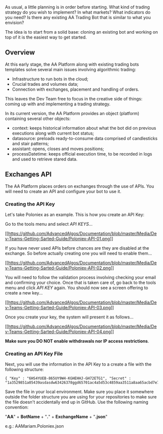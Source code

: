 As usual, a little planning is in order before starting. What kind of trading strategy do you wish to implement? In what markets? What indicators do you need? Is there any existing AA Trading Bot that is similar to what you envision?

The idea is to start from a solid base: cloning an existing bot and working on top of it is the easiest way to get started.

## Overview

At this early stage, the AA Platform along with existing trading bots templates solve several main issues involving algorithmic trading:

* Infrastructure to run bots in the cloud;
* Crucial trades and volumes data;
* Connection with exchanges, placement and handling of orders.

This leaves the Dev Team free to focus in the creative side of things: coming up with and implementing a trading strategy.

In its current version, the AA Platform provides an object (platform) containing several other objects:

* context: keeps historical information about what the bot did on previous executions along with current bot status;
* datasource: preloads ready-to-consume data comprised of candlesticks and stair patterns;
* assistant: opens, closes and moves positions;
* processDatetime: keeps official execution time, to be recorded in logs and used to retrieve stared data.

## Exchanges API

The AA Platform places orders on exchanges through the use of APIs. You will need to create an API and configure your bot to use it.

### Creating the API Key

Let's take Poloniex as an example. This is how you create an API Key:

Go to the tools menu and select _API KEYS_...

[[https://github.com/AdvancedAlgos/Documentation/blob/master/Media/Dev-Teams-Getting-Sarted-Guide/Poloniex-API-01.png]]

If you have never used APIs before chances are they are disabled at the exchange. So before actually creating one you will need to enable them...

[[https://github.com/AdvancedAlgos/Documentation/blob/master/Media/Dev-Teams-Getting-Sarted-Guide/Poloniex-API-02.png]]

You will need to follow the validation process involving checking your email and confirming your choice. Once that is taken care of, go back to the tools menu and click _API KEY_ again. You should now see a screen offering to create a new key...

[[https://github.com/AdvancedAlgos/Documentation/blob/master/Media/Dev-Teams-Getting-Sarted-Guide/Poloniex-API-03.png]]

Once you create your key, the system will present it as follows...

[[https://github.com/AdvancedAlgos/Documentation/blob/master/Media/Dev-Teams-Getting-Sarted-Guide/Poloniex-API-04.png]]

**Make sure you DO NOT enable withdrawals nor IP access restrictions**.

### Creating an API Key File

Next, you will use the information in the API Key to a create a file with the following structure:

```
{ "Key" : "6HS4YUEB-865UY9W4-KGHEHHJ-GH72ETG1", "Secret" : "1a3529851a05439asdasdw63426378ggd65701ac4a5d53c4859aa3511a8aa65acbd7e713bba755d0b1591ebe3a7618a71393ef4d3d11310628e1db"}
```

Save the file in your local environment. Make sure you place it somewhere outside the folder structure you are using for your repositories to make sure the file doesn't accidentally end up in GitHub. Use the following naming convention:

"**AA**" + **BotName** + "**.**" + **ExchangeName** + "**.json**"

e.g.: AAMariam.Poloniex.json





